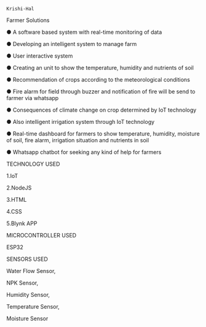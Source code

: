 `Krishi-Hal`

Farmer Solutions

● A software based system with real-time monitoring of data

● Developing an intelligent system to manage farm

● User interactive system

● Creating an unit to show the temperature, humidity and nutrients of soil

● Recommendation of crops according to the meteorological conditions

● Fire alarm for field through buzzer and notification of fire will be send to farmer via 
whatsapp

● Consequences of climate change on crop determined by IoT technology

● Also intelligent irrigation system through IoT technology

● Real-time dashboard for farmers to show temperature, humidity, moisture of soil, fire 
alarm, irrigation situation and nutrients in soil

● Whatsapp chatbot for seeking any kind of help for farmers

TECHNOLOGY USED

1.IoT 

2.NodeJS

3.HTML 

4.CSS 

5.Blynk APP                                      
                                                
                                               
MICROCONTROLLER USED 
 
  ESP32 
  
SENSORS USED 
  
  Water Flow Sensor,
  
  NPK Sensor,
  
  Humidity Sensor,
  
  Temperature Sensor,
  
  Moisture Sensor
